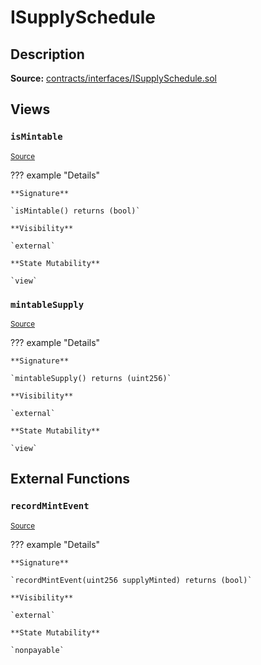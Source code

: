# ISupplySchedule

## Description

**Source:** [contracts/interfaces/ISupplySchedule.sol](https://github.com/Synthetixio/synthetix/tree/v2.29.3/contracts/interfaces/ISupplySchedule.sol)

## Views

### `isMintable`

<sub>[Source](https://github.com/Synthetixio/synthetix/tree/v2.29.3/contracts/interfaces/ISupplySchedule.sol#L8)</sub>

??? example "Details"

    **Signature**

    `isMintable() returns (bool)`

    **Visibility**

    `external`

    **State Mutability**

    `view`

### `mintableSupply`

<sub>[Source](https://github.com/Synthetixio/synthetix/tree/v2.29.3/contracts/interfaces/ISupplySchedule.sol#L6)</sub>

??? example "Details"

    **Signature**

    `mintableSupply() returns (uint256)`

    **Visibility**

    `external`

    **State Mutability**

    `view`

## External Functions

### `recordMintEvent`

<sub>[Source](https://github.com/Synthetixio/synthetix/tree/v2.29.3/contracts/interfaces/ISupplySchedule.sol#L11)</sub>

??? example "Details"

    **Signature**

    `recordMintEvent(uint256 supplyMinted) returns (bool)`

    **Visibility**

    `external`

    **State Mutability**

    `nonpayable`
